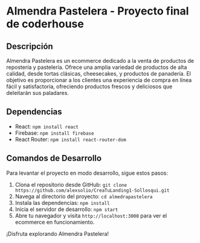 # Almendra Pastelera - Proyecto final de coderhouse

## Descripción
Almendra Pastelera es un ecommerce dedicado a la venta de productos de repostería y pastelería. Ofrece una amplia variedad de productos de alta calidad, desde tortas clásicas, cheesecakes, y productos de panadería. El objetivo es proporcionar a los clientes una experiencia de compra en línea fácil y satisfactoria, ofreciendo productos frescos y deliciosos que deleitarán sus paladares.

## Dependencias
- React: `npm install react`
- Firebase: `npm install firebase`
- React Router: `npm install react-router-dom`

## Comandos de Desarrollo
Para levantar el proyecto en modo desarrollo, sigue estos pasos:

1. Clona el repositorio desde GitHub: `git clone https://github.com/alexsolio/CreaTuLanding1-Sollosqui.git`
2. Navega al directorio del proyecto: `cd almedrapastelera`
3. Instala las dependencias: `npm install`
4. Inicia el servidor de desarrollo: `npm start`
5. Abre tu navegador y visita `http://localhost:3000` para ver el ecommerce en funcionamiento.

¡Disfruta explorando Almendra Pastelera!

